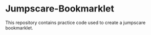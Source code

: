 # Jumpscare-Bookmarklet

This repository contains practice code used to create a jumpscare bookmarklet.
